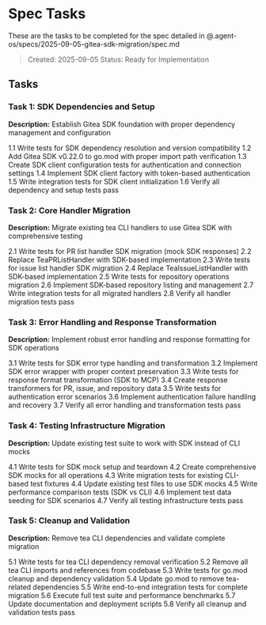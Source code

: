 # Spec Tasks

These are the tasks to be completed for the spec detailed in @.agent-os/specs/2025-09-05-gitea-sdk-migration/spec.md

> Created: 2025-09-05
> Status: Ready for Implementation

## Tasks

### Task 1: SDK Dependencies and Setup
**Description:** Establish Gitea SDK foundation with proper dependency management and configuration

1.1 Write tests for SDK dependency resolution and version compatibility
1.2 Add Gitea SDK v0.22.0 to go.mod with proper import path verification
1.3 Create SDK client configuration tests for authentication and connection settings
1.4 Implement SDK client factory with token-based authentication
1.5 Write integration tests for SDK client initialization
1.6 Verify all dependency and setup tests pass

### Task 2: Core Handler Migration
**Description:** Migrate existing tea CLI handlers to use Gitea SDK with comprehensive testing

2.1 Write tests for PR list handler SDK migration (mock SDK responses)
2.2 Replace TeaPRListHandler with SDK-based implementation
2.3 Write tests for issue list handler SDK migration
2.4 Replace TeaIssueListHandler with SDK-based implementation
2.5 Write tests for repository operations migration
2.6 Implement SDK-based repository listing and management
2.7 Write integration tests for all migrated handlers
2.8 Verify all handler migration tests pass

### Task 3: Error Handling and Response Transformation
**Description:** Implement robust error handling and response formatting for SDK operations

3.1 Write tests for SDK error type handling and transformation
3.2 Implement SDK error wrapper with proper context preservation
3.3 Write tests for response format transformation (SDK to MCP)
3.4 Create response transformers for PR, issue, and repository data
3.5 Write tests for authentication error scenarios
3.6 Implement authentication failure handling and recovery
3.7 Verify all error handling and transformation tests pass

### Task 4: Testing Infrastructure Migration
**Description:** Update existing test suite to work with SDK instead of CLI mocks

4.1 Write tests for SDK mock setup and teardown
4.2 Create comprehensive SDK mocks for all operations
4.3 Write migration tests for existing CLI-based test fixtures
4.4 Update existing test files to use SDK mocks
4.5 Write performance comparison tests (SDK vs CLI)
4.6 Implement test data seeding for SDK scenarios
4.7 Verify all testing infrastructure tests pass

### Task 5: Cleanup and Validation
**Description:** Remove tea CLI dependencies and validate complete migration

5.1 Write tests for tea CLI dependency removal verification
5.2 Remove all tea CLI imports and references from codebase
5.3 Write tests for go.mod cleanup and dependency validation
5.4 Update go.mod to remove tea-related dependencies
5.5 Write end-to-end integration tests for complete migration
5.6 Execute full test suite and performance benchmarks
5.7 Update documentation and deployment scripts
5.8 Verify all cleanup and validation tests pass